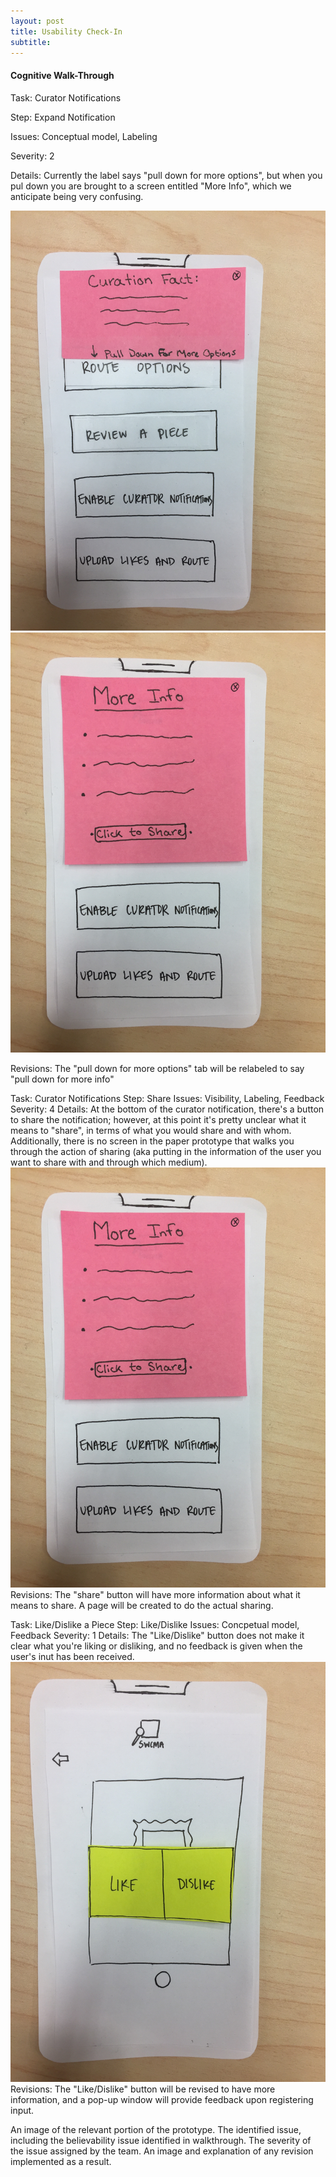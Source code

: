 ```yaml
---
layout: post
title: Usability Check-In
subtitle: 
---
```


#### Cognitive Walk-Through
Task: Curator Notifications

Step: Expand Notification

Issues: Conceptual model, Labeling

Severity: 2

Details: Currently the label says "pull down for more options", but when you pul down you are brought to a screen entitled "More Info", which we anticipate being very confusing.

![small](/img/paper9.JPG)
![big](/img/paper10.JPG)

Revisions: The "pull down for more options" tab will be relabeled to say "pull down for more info"



Task: Curator Notifications
Step: Share
Issues: Visibility, Labeling, Feedback
Severity: 4
Details: At the bottom of the curator notification, there's a button to share the notification; however, at this point it's pretty unclear what it means to "share", in terms of what you would share and with whom. Additionally, there is no screen in the paper prototype that walks you through the action of sharing (aka putting in the information of the user you want to share with and through which medium).
![share](/img/paper10.JPG)
Revisions: The "share" button will have more information about what it means to share. A page will be created to do the actual sharing.


Task: Like/Dislike a Piece
Step: Like/Dislike
Issues: Concpetual model, Feedback
Severity: 1
Details: The "Like/Dislike" button does not make it clear what you're liking or disliking, and no feedback is given when the user's inut has been received.
![like](/img/paper12.JPG)
Revisions: The "Like/Dislike" button will be revised to have more information, and a pop-up window will provide feedback upon registering input.


An image of the relevant portion of the prototype.
The identified issue, including the believability issue identified in walkthrough.
The severity of the issue assigned by the team.
An image and explanation of any revision implemented as a result.
